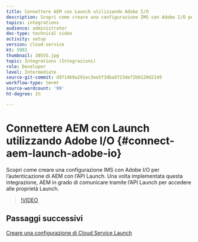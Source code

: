 ```yaml
---
title: Connettere AEM con Launch utilizzando Adobe I/O
description: Scopri come creare una configurazione IMS con Adobe I/O per l’autenticazione di AEM con l’API Launch. Una volta implementata questa integrazione, AEM in grado di comunicare tramite l’API Launch per accedere alle proprietà Launch.
topics: integrations
audience: administrator
doc-type: technical video
activity: setup
version: cloud-service
kt: 5981
thumbnail: 38555.jpg
topic: Integrations (Integrazioni)
role: Developer
level: Intermediate
source-git-commit: d9714b9a291ec3ee5f3dba9723de72bb120d2149
workflow-type: tm+mt
source-wordcount: '99'
ht-degree: 1%

---
```



# Connettere AEM con Launch utilizzando Adobe I/O {#connect-aem-launch-adobe-io}

Scopri come creare una configurazione IMS con Adobe I/O per l’autenticazione di AEM con l’API Launch. Una volta implementata questa integrazione, AEM in grado di comunicare tramite l’API Launch per accedere alle proprietà Launch.

>[!VIDEO](https://video.tv.adobe.com/v/38555?quality=12&learn=on)

## Passaggi successivi

[Creare una configurazione di Cloud Service Launch](create-launch-cloud-service.md)
